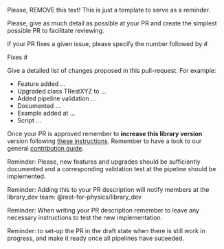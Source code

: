 Please, REMOVE this text! This is just a template to serve as a reminder.

Please, give as much detail as possible at your PR and create the simplest possible PR to facilitate reviewing.

If your PR fixes a given issue, please specify the number followed by #

Fixes #

Give a detailed list of changes proposed in this pull-request. For example:
- Feature added ...
- Upgraded class TRestXYZ to ...
- Added pipeline validation ...
- Documented ...
- Example added at ...
- Script ...


Once your PR is approved remember to **increase this library version** version following [these instructions](https://rest-for-physics.github.io/rest-advanced/new-release.html#generating-a-new-rest-library-version-release). Remember to have a look to our general [contribution guide](https://github.com/rest-for-physics/connectorslib/blob/master/CONTRIBUTING.md).

Reminder: Please, new features and upgrades should be sufficiently documented and a corresponding validation test at the pipeline should be implemented.

Reminder: Adding this to your PR description will notify members at the library_dev team: @rest-for-physics/library_dev

Reminder: When writing your PR description remember to leave any necessary instructions to test the new implementation.

Reminder: to set-up the PR in the draft state when there is still work in progress, and make it ready once all pipelines have suceeded.
